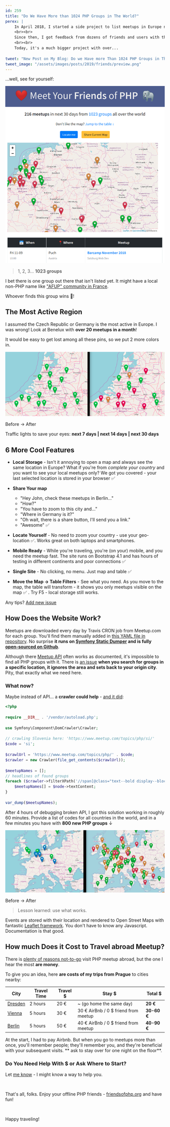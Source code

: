 ```yaml
---
id: 259
title: "Do We Have More than 1024 PHP Groups in The World?"
perex: |
    In April 2018, I started a side project to list meetups in Europe near Prague. **PHP meetups are so much fun**, and I didn't find any single-page with a map that would list them. At the start, this site had a small table, with 10 meetups a month, very *modern* black/white Times New Roman design, and *advanced* human-manual updating.
    <br><br>
    Since then, I got feedback from dozens of friends and users with these WTFs and ideas - they helped me add a feature now and then, polish design with emoji and Bootstrap, **automate everything and even crawl over 150 URLs**. I bought [friendsofphp.org](https://friendsofphp.org) domain, and the project became a single standalone page.
    <br><br>
    Today, it's a much bigger project with over...

tweet: "New Post on My Blog: Do we Have more Than 1024 PHP Groups in The World?     #meet #travelling #phpfamily"
tweet_image: "/assets/images/posts/2019/friends/preview.png"
---
```


...well, see for yourself:

<div class="text-center">
    <a href="https://friendsofphp.org/">
        <img src="/assets/images/posts/2019/friends/preview.png">
    </a>
</div>

<blockquote class="blockquote text-center">
    1, 2, 3... <strong>1023 groups</strong>
</blockquote>

I bet there is one group out there that isn't listed yet. It might have a local non-PHP name like ["AFUP" community in France](https://friendsofphp.org/groups/#france).

Whoever finds this group wins 🍺!

## The Most Active Region

I assumed the Czech Republic or Germany is the most active in Europe. I was wrong! Look at Benelux with **over 20 meetups in a month**!

It would be easy to get lost among all these pins, so we put 2 more colors in.

<div class="text-center">
    <img src="/assets/images/posts/2019/friends/colors-before-after.png" class="img-thumbnail">
    <p>Before → After</p>
    <p>
        Traffic lights to save your eyes:
        <strong>
            <span class="text-success">next 7 days</span>
            | <span class="text-warning">next 14 days</span>
            | <span class="text-danger">next 30 days</span>
        </strong>
    </p>
</div>

## 6 More Cool Features

- **Local Storage** - Isn't it annoying to open a map and always see the same location in Europe? What if you're from *complete your country* and you want to see your local meetups only? We got you covered - your last selected location is stored in your browser ✅

- **Share Your map**
    - "Hey John, check these meetups in Berlin..."
    - "How?"
    - "You have to zoom to this city and..."
    - "Where in Germany is it?"
    - "Oh wait, there is a share button, I'll send you a link."
    - "Awesome" ✅

- **Locate Yourself** - No need to zoom your country - use your geo-location ✅. Works great on both laptops and smartphones.

- **Mobile Ready** - While you're traveling, you're (on your) mobile, and you need the meetup fast. The site runs on Bootstrap 4.1 and has hours of testing in different continents and poor connections ✅

- **Single Site** - No clicking, no menu. Just map and table ✅

- **Move the Map → Table Filters** - See what you need. As you move to the map, the table will transform - it shows you only meetups visible on the map ✅ . Try F5 - local storage still works.

Any tips? [Add new issue](https://github.com/TomasVotruba/friendsofphp.org/issues)

## How Does the Website Work?

Meetups are downloaded every day by Travis CRON job from Meetup.com for each group. You'll find them manually added in [this YAML file in repository](https://github.com/TomasVotruba/friendsofphp.org/blob/master/config/_data/groups.yaml). No surprise **it runs on [Symfony Static Dumper](https://github.com/symplify/symfony-static-dumper) and is fully [open-sourced on Github](https://github.com/tomasvotruba/friendsofphp.org)**.

Although there [Meetup API](https://www.meetup.com/meetup_api) often works as documented, it's impossible to find all PHP groups with it. There is [an issue](https://github.com/meetup/api/issues/249) **when you search for groups in a specific location, it ignores the area and sets back to your origin city**. Pity, that exactly what we need here.

### What now?

Maybe instead of API... a **crawler could help** - [and it did](https://github.com/meetup/api/issues/249#issuecomment-427548572):

```php
<?php

require __DIR__ . '/vendor/autoload.php';

use Symfony\Component\DomCrawler\Crawler;

// crawling Slovenia here: 'https://www.meetup.com/topics/php/si/'
$code = 'si';

$crawlUrl = 'https://www.meetup.com/topics/php/' . $code;
$crawler = new Crawler(file_get_contents($crawlUrl));

$meetupNames = [];
// headlines of found groups
foreach ($crawler->filterXPath('//span[@class="text--bold display--block"]') as $node) {
    $meetupNames[] = $node->textContent;
}

var_dump($meetupNames);
```

After 4 hours of debugging broken API, I got this solution working in roughly 60 minutes.
Provide a list of codes for all countries in the world, and in a few minutes you have with **800 new PHP groups** ↓

<div class="text-center">
    <img src="/assets/images/posts/2019/friends/groups-before-after.png" class="img-thumbnail">
    <p>Before → After</p>
</div>

<blockquote class="blockquote text-center">
   Lesson learned: use what works.
</blockquote>

Events are stored with their location and rendered to Open Street Maps with fantastic [Leaflet framework](https://leafletjs.com). You don't have to know any Javascript. Documentation is that good.

## How much Does it Cost to Travel abroad Meetup?

There is [plenty of reasons not-to-go](/blog/2018/07/23/5-signs-should-never-have-a-talk-abroad) visit PHP meetup abroad, but the one I hear the most **are money**.

To give you an idea, here **are costs of my trips from Prague** to cities nearby:

<table class="table table-bordered">
    <thead class="table-inverse">
        <tr>
            <th class="text-center">City</th>
            <th class="text-center">Travel Time</th>
            <th class="text-center">Travel $</th>
            <th class="text-center">Stay $</th>
            <th class="text-center">Total $</th>
        </tr>
    </thead>
    <tr>
        <td><a href="https://www.meetup.com/PHP-USERGROUP-DRESDEN/">Dresden</a></td>
        <td>2 hours</td>
        <td>20 € </td>
        <td>~ <span class="text-muted">(go home the same day)</span></td>
        <td class="text-right"><strong>20 €</strong></td>
    </tr>
    <tr>
        <td><a href="https://www.meetup.com/viennaphp/">Vienna</a></td>
        <td>5 hours</td>
        <td>30 € </td>
        <td>30 € AirBnb / 0 $ friend from meetup</td>
        <td class="text-right"><strong>30-60 €</strong></td>
    </tr>
    <tr>
        <td><a href="https://www.meetup.com/Berlin-PHP-Usergroup/">Berlin</a></td>
        <td>5 hours</td>
        <td>50 €</td>
        <td>40 € AirBnb / 0 $ friend from meetup</td>
        <td class="text-right"><strong>40-90 €</strong></td>
    </tr>
</table>

At the start, I had to pay Airbnb. But when you go to meetups more than once, you'll remember people; they'll remember you, and they're beneficial with your subsequent visits. ** ask to stay over for one night on the floor**.

### Do You Need Help With $ or Ask Where to Start?

Let [me know](/contact) - I might know a way to help you.

<br>

That's all, folks. Enjoy your offline PHP friends - [friendsofphp.org](https://friendsofphp.org) and have fun!

<br>

Happy traveling!
